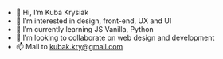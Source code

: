 - 👋   Hi, I’m Kuba Krysiak
- 👀   I’m interested in design, front-end, UX and UI
- 🌱   I’m currently learning JS Vanilla, Python
- 💞️   I’m looking to collaborate on web design and development
- 📫   Mail to kubak.kry@gmail.com

<!---
KarolKrysiak/KarolKrysiak is a ✨ special ✨ repository because its `README.md` (this file) appears on your GitHub profile.
You can click the Preview link to take a look at your changes.
--->
